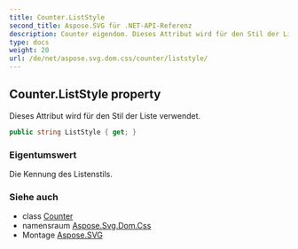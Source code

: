 ```yaml
---
title: Counter.ListStyle
second_title: Aspose.SVG für .NET-API-Referenz
description: Counter eigendom. Dieses Attribut wird für den Stil der Liste verwendet.
type: docs
weight: 20
url: /de/net/aspose.svg.dom.css/counter/liststyle/
---
```

## Counter.ListStyle property

Dieses Attribut wird für den Stil der Liste verwendet.

```csharp
public string ListStyle { get; }
```

### Eigentumswert

Die Kennung des Listenstils.

### Siehe auch

* class [Counter](../)
* namensraum [Aspose.Svg.Dom.Css](../../counter/)
* Montage [Aspose.SVG](../../../)


